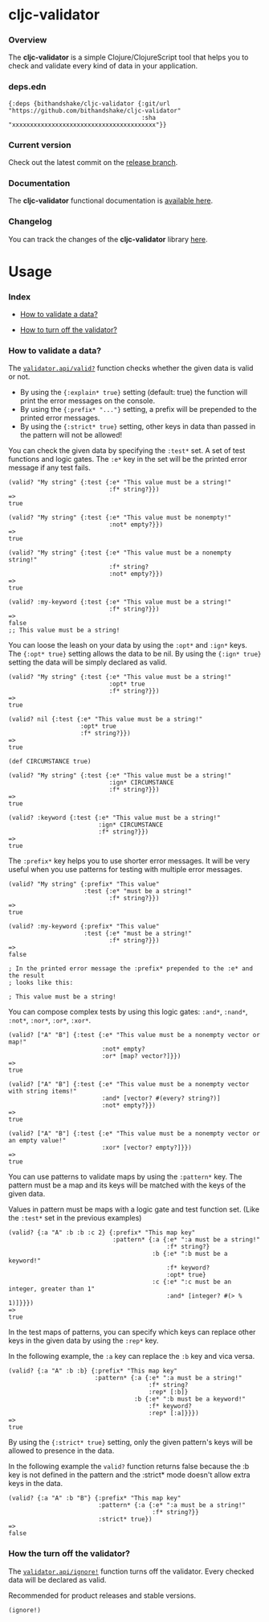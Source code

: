 
# cljc-validator

### Overview

The <strong>cljc-validator</strong> is a simple Clojure/ClojureScript tool that
helps you to check and validate every kind of data in your application.

### deps.edn

```
{:deps {bithandshake/cljc-validator {:git/url "https://github.com/bithandshake/cljc-validator"
                                     :sha     "xxxxxxxxxxxxxxxxxxxxxxxxxxxxxxxxxxxxxxxx"}}
```

### Current version

Check out the latest commit on the [release branch](https://github.com/bithandshake/cljc-validator/tree/release).

### Documentation

The <strong>cljc-validator</strong> functional documentation is [available here](documentation/COVER.md).

### Changelog

You can track the changes of the <strong>cljc-validator</strong> library [here](CHANGES.md).

# Usage

### Index

- [How to validate a data?](#how-to-validate-a-data)

- [How to turn off the validator?](#how-to-turn-off-the-validator)

### How to validate a data?

The [`validator.api/valid?`](documentation/cljc/pattern/API.md/#valid) function
checks whether the given data is valid or not.

- By using the `{:explain* true}` setting (default: true) the function will
  print the error messages on the console.
- By using the `{:prefix* "..."}` setting, a prefix will be prepended to the
  printed error messages.
- By using the `{:strict* true}` setting, other keys in data than passed in the
  pattern will not be allowed!  

You can check the given data by specifying the `:test*` set. A set of test functions
and logic gates. The `:e*` key in the set will be the printed error message if
any test fails.

```
(valid? "My string" {:test {:e* "This value must be a string!"
                            :f* string?}})
=>
true

(valid? "My string" {:test {:e* "This value must be nonempty!"
                            :not* empty?}})
=>
true

(valid? "My string" {:test {:e* "This value must be a nonempty string!"
                            :f* string?
                            :not* empty?}})
=>
true
```

```
(valid? :my-keyword {:test {:e* "This value must be a string!"
                            :f* string?}})
=>
false
;; This value must be a string!
```

You can loose the leash on your data by using the `:opt*` and `:ign*` keys.
The `{:opt* true}` setting allows the data to be nil.
By using the `{:ign* true}` setting the data will be simply declared as valid.

```
(valid? "My string" {:test {:e* "This value must be a string!"
                            :opt* true
                            :f* string?}})
=>
true

(valid? nil {:test {:e* "This value must be a string!"
                    :opt* true
                    :f* string?}})
=>
true                            
```

```
(def CIRCUMSTANCE true)

(valid? "My string" {:test {:e* "This value must be a string!"
                            :ign* CIRCUMSTANCE
                            :f* string?}})
=>
true

(valid? :keyword {:test {:e* "This value must be a string!"
                         :ign* CIRCUMSTANCE
                         :f* string?}})
=>
true                            
```

The `:prefix*` key helps you to use shorter error messages. It will be very useful
when you use patterns for testing with multiple error messages.

```
(valid? "My string" {:prefix* "This value"
                     :test {:e* "must be a string!"
                            :f* string?}})
=>
true    
```

```
(valid? :my-keyword {:prefix* "This value"
                     :test {:e* "must be a string!"
                            :f* string?}})
=>
false

; In the printed error message the :prefix* prepended to the :e* and the result
; looks like this:

; This value must be a string!
```

You can compose complex tests by using this logic gates:
`:and*`, `:nand*`, `:not*`, `:nor*`, `:or*`, `:xor*`.

```
(valid? ["A" "B"] {:test {:e* "This value must be a nonempty vector or map!"
                          :not* empty?
                          :or* [map? vector?]}})
=>                          
true

(valid? ["A" "B"] {:test {:e* "This value must be a nonempty vector with string items!"
                          :and* [vector? #(every? string?)]
                          :not* empty?}})
=>                          
true

(valid? ["A" "B"] {:test {:e* "This value must be a nonempty vector or an empty value!"
                          :xor* [vector? empty?]}})
=>                          
true
```

You can use patterns to validate maps by using the `:pattern*` key.
The pattern must be a map and its keys will be matched with the keys of the given
data.

Values in pattern must be maps with a logic gate and test function set.
(Like the `:test*` set in the previous examples)

```
(valid? {:a "A" :b :b :c 2} {:prefix* "This map key"
                             :pattern* {:a {:e* ":a must be a string!"
                                            :f* string?}
                                        :b {:e* ":b must be a keyword!"
                                            :f* keyword?
                                            :opt* true}
                                        :c {:e* ":c must be an integer, greater than 1"
                                            :and* [integer? #(> % 1)]}}})
=>
true                                            
```

In the test maps of patterns, you can specify which keys can replace other keys
in the given data by using the `:rep*` key.

In the following example, the `:a` key can replace the `:b` key and vica versa.

```
(valid? {:a "A" :b :b} {:prefix* "This map key"
                        :pattern* {:a {:e* ":a must be a string!"
                                       :f* string?
                                       :rep* [:b]}
                                   :b {:e* ":b must be a keyword!"
                                       :f* keyword?
                                       :rep* [:a]}}})
=>
true                                       
```

By using the `{:strict* true}` setting, only the given pattern's keys will be allowed
to presence in the data.

In the following example the `valid?` function returns false because the :b key is not defined
in the pattern and the :strict* mode doesn't allow extra keys in the data.

```
(valid? {:a "A" :b "B"} {:prefix* "This map key"
                         :pattern* {:a {:e* ":a must be a string!"
                                        :f* string?}}
                         :strict* true})
=>
false
```

### How the turn off the validator?

The [`validator.api/ignore!`](documentation/cljc/pattern/API.md/#ignore) function
turns off the validator. Every checked data will be declared as valid.

Recommended for product releases and stable versions.

```
(ignore!)
```
